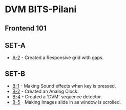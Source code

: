 # DVM BITS-Pilani
## Frontend 101
## SET-A
- [A-2](https://meliodas113.github.io/front-end-101/SET-A/A2) - Created a Responsive grid with gaps.
## SET-B
- [B-1](https://meliodas113.github.io/front-end-101/SET-B/B-1) - Making Sound effects when key is pressed.
- [B-2](https://meliodas113.github.io/front-end-101/SET-B/B-2) - Created an Analog Clock.
- [B-4](https://meliodas113.github.io/front-end-101/SET-B/B-4) - Created a 'DVM' sequence detector.
- [B-5](https://meliodas113.github.io/front-end-101/SET-B/B-5) - Making Images slide in as window is scrolled.
